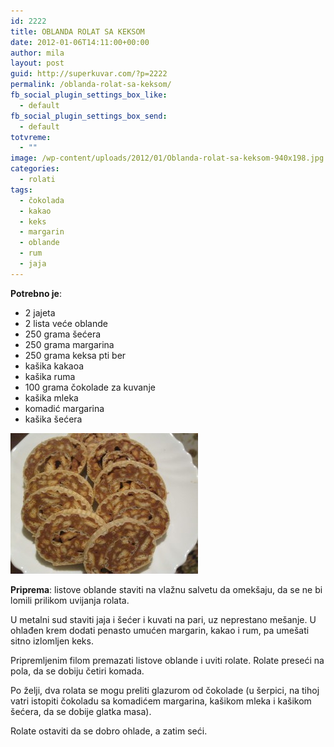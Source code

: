 ```yaml
---
id: 2222
title: OBLANDA ROLAT SA KEKSOM
date: 2012-01-06T14:11:00+00:00
author: mila
layout: post
guid: http://superkuvar.com/?p=2222
permalink: /oblanda-rolat-sa-keksom/
fb_social_plugin_settings_box_like:
  - default
fb_social_plugin_settings_box_send:
  - default
totvreme:
  - ""
image: /wp-content/uploads/2012/01/Oblanda-rolat-sa-keksom-940x198.jpg
categories:
  - rolati
tags:
  - čokolada
  - kakao
  - keks
  - margarin
  - oblande
  - rum
  - jaja
---
```

**Potrebno je**:

  * 2 jajeta
  * 2 lista veće oblande
  * 250 grama šećera
  * 250 grama margarina
  * 250 grama keksa pti ber
  * kašika kakaoa
  * kašika ruma
  * 100 grama čokolade za kuvanje
  * kašika mleka
  * komadić margarina
  * kašika šećera

<img class="alignnone size-medium wp-image-4584" title="Oblanda rolat sa keksom" src="/wp-content/uploads/2012/01/Oblanda-rolat-sa-keksom-300x225.jpg" alt="" width="300" height="225" /> 

**Priprema**: listove oblande staviti na vlažnu salvetu da omekšaju, da se ne bi lomili prilikom uvijanja rolata.

U metalni sud staviti jaja i šećer i kuvati na pari, uz neprestano mešanje. U ohlađen krem dodati penasto umućen margarin, kakao i rum, pa umešati sitno izlomljen keks.

Pripremljenim filom premazati listove oblande i uviti rolate. Rolate preseći na pola, da se dobiju četiri komada.

Po želji, dva rolata se mogu preliti glazurom od čokolade (u šerpici, na tihoj vatri istopiti čokoladu sa komadićem margarina, kašikom mleka i kašikom šećera, da se dobije glatka masa).

Rolate ostaviti da se dobro ohlade, a zatim seći.